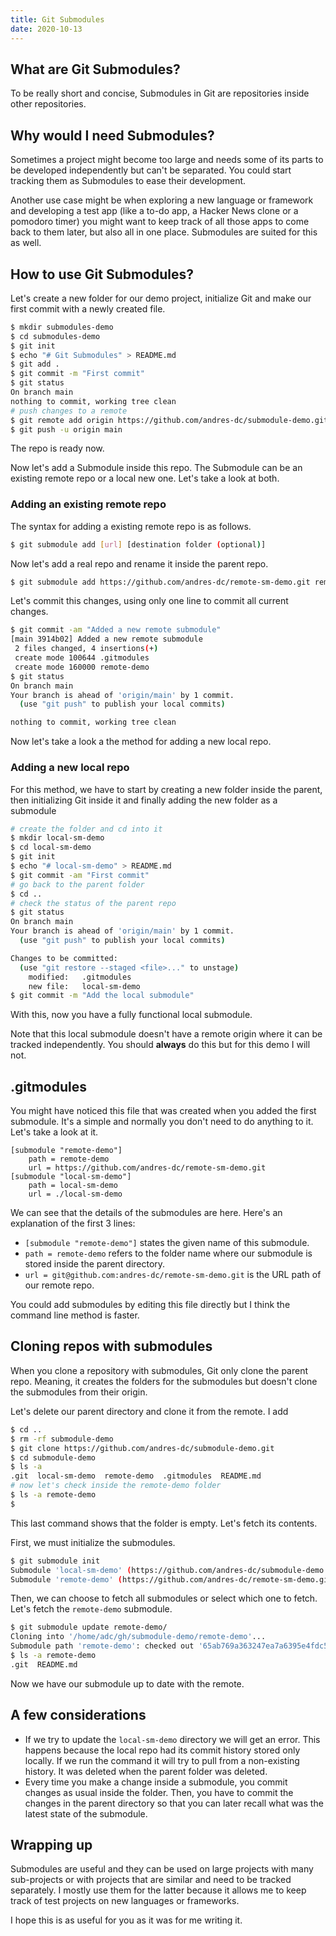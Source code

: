 ```yaml
---
title: Git Submodules
date: 2020-10-13
---
```


## What are Git Submodules?

To be really short and concise, Submodules in Git are repositories inside other repositories.

## Why would I need Submodules?

Sometimes a project might become too large and needs some of its parts to be developed independently
but can't be separated. You could start tracking them as Submodules to ease their development.

Another use case might be when exploring a new language or framework and developing a test app (like
a to-do app, a Hacker News clone or a pomodoro timer) you might want to keep track of all those apps
to come back to them later, but also all in one place. Submodules are suited for this as well.

## How to use Git Submodules?

Let's create a new folder for our demo project, initialize Git and make our first commit with a
newly created file.

```bash
$ mkdir submodules-demo
$ cd submodules-demo
$ git init
$ echo "# Git Submodules" > README.md
$ git add .
$ git commit -m "First commit"
$ git status
On branch main
nothing to commit, working tree clean
# push changes to a remote
$ git remote add origin https://github.com/andres-dc/submodule-demo.git
$ git push -u origin main
```

The repo is ready now.

Now let's add a Submodule inside this repo. The Submodule can be an existing remote repo or a local
new one. Let's take a look at both.

### Adding an existing remote repo

The syntax for adding a existing remote repo is as follows.

```bash
$ git submodule add [url] [destination folder (optional)]
```

Now let's add a real repo and rename it inside the parent repo.

```bash
$ git submodule add https://github.com/andres-dc/remote-sm-demo.git remote-demo
```

Let's commit this changes, using only one line to commit all current changes.

```bash
$ git commit -am "Added a new remote submodule"
[main 3914b02] Added a new remote submodule
 2 files changed, 4 insertions(+)
 create mode 100644 .gitmodules
 create mode 160000 remote-demo
$ git status
On branch main
Your branch is ahead of 'origin/main' by 1 commit.
  (use "git push" to publish your local commits)

nothing to commit, working tree clean
```

Now let's take a look a the method for adding a new local repo.

### Adding a new local repo

For this method, we have to start by creating a new folder inside the parent, then initializing Git
inside it and finally adding the new folder as a submodule

```bash
# create the folder and cd into it
$ mkdir local-sm-demo
$ cd local-sm-demo
$ git init
$ echo "# local-sm-demo" > README.md
$ git commit -am "First commit"
# go back to the parent folder
$ cd ..
# check the status of the parent repo
$ git status
On branch main
Your branch is ahead of 'origin/main' by 1 commit.
  (use "git push" to publish your local commits)

Changes to be committed:
  (use "git restore --staged <file>..." to unstage)
	modified:   .gitmodules
	new file:   local-sm-demo
$ git commit -m "Add the local submodule"
```

With this, now you have a fully functional local submodule.

Note that this local submodule doesn't have a remote origin where it can be tracked independently.
You should **always** do this but for this demo I will not.

## .gitmodules

You might have noticed this file that was created when you added the first submodule. It's a simple
and normally you don't need to do anything to it. Let's take a look at it.

```
[submodule "remote-demo"]
	path = remote-demo
	url = https://github.com/andres-dc/remote-sm-demo.git
[submodule "local-sm-demo"]
	path = local-sm-demo
	url = ./local-sm-demo
```

We can see that the details of the submodules are here. Here's an explanation of the first 3 lines:

- `[submodule "remote-demo"]` states the given name of this submodule.
- `path = remote-demo` refers to the folder name where our submodule is stored inside the parent
  directory.
- `url = git@github.com:andres-dc/remote-sm-demo.git` is the URL path of our remote repo.

You could add submodules by editing this file directly but I think the command line method is
faster.

## Cloning repos with submodules

When you clone a repository with submodules, Git only clone the parent repo. Meaning, it creates the
folders for the submodules but doesn't clone the submodules from their origin.

Let's delete our parent directory and clone it from the remote. I add

```bash
$ cd ..
$ rm -rf submodule-demo
$ git clone https://github.com/andres-dc/submodule-demo.git
$ cd submodule-demo
$ ls -a
.git  local-sm-demo  remote-demo  .gitmodules  README.md
# now let's check inside the remote-demo folder
$ ls -a remote-demo
$
```

This last command shows that the folder is empty. Let's fetch its contents.

First, we must initialize the submodules.

```bash
$ git submodule init
Submodule 'local-sm-demo' (https://github.com/andres-dc/submodule-demo.git/local-sm-demo) registered for path 'local-sm-demo'
Submodule 'remote-demo' (https://github.com/andres-dc/remote-sm-demo.git) registered for path 'remote-demo'
```

Then, we can choose to fetch all submodules or select which one to fetch. Let's fetch the
`remote-demo` submodule.

```bash
$ git submodule update remote-demo/
Cloning into '/home/adc/gh/submodule-demo/remote-demo'...
Submodule path 'remote-demo': checked out '65ab769a363247ea7a6395e4fdc5b2652e4a8fdd'
$ ls -a remote-demo
.git  README.md
```

Now we have our submodule up to date with the remote.

## A few considerations

- If we try to update the `local-sm-demo` directory we will get an error. This happens because the
  local repo had its commit history stored only locally. If we run the command it will try to pull
  from a non-existing history. It was deleted when the parent folder was deleted.
- Every time you make a change inside a submodule, you commit changes as usual inside the folder.
  Then, you have to commit the changes in the parent directory so that you can later recall what was
  the latest state of the submodule.

## Wrapping up

Submodules are useful and they can be used on large projects with many sub-projects or with projects
that are similar and need to be tracked separately. I mostly use them for the latter because it
allows me to keep track of test projects on new languages or frameworks.

I hope this is as useful for you as it was for me writing it.
